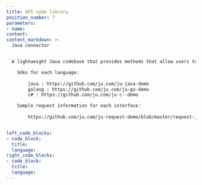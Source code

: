 ```yaml
---
title: API code library
position_number: 7
parameters:
- name:
content:
content_markdown: >-
  Java connector


  A lightweight Java codebase that provides methods that allow users to directly call the API。 

    Sdks for each language:
        
        java : https://github.com/ju.com/ju-java-demo
        golang : https://github.com/ju.com/ju-go-demo
        c# : https://github.com/ju.com/ju-c--demo

    Sample request information for each interface：
        
        https://github.com/ju.com/ju-request-demo/blob/master/request-ju.txt


left_code_blocks:
- code_block:
  title:
  language:
right_code_blocks:
- code_block:
  title:
  language:
---
```

